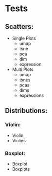 
# Tests 

## Scatters:
  - Single Plots
    - umap
    - tsne  
    - pca
    - dim
    - expression
  - Multi Plots
    - umap
    - tsnes
    - pcas
    - dims
    - expressions

## Distributions:

### Violin:   
  - Violin   
  - Violins 
### Boxplot:
  - Boxplot
  - Boxplots
